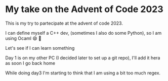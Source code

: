# My take on the Advent of Code 2023

This is my try to partecipate at the advent of code 2023.

I can define myself a C++ dev, (sometimes I also do some Python), so I am using Ocaml :smile:
:camel:

Let's see if I can learn something

Day 1 is on my other PC (I decided later to set up a git repo), I'll add it hera as soon I go back home

While doing day3 I'm starting to think that I am using a bit too much regex.